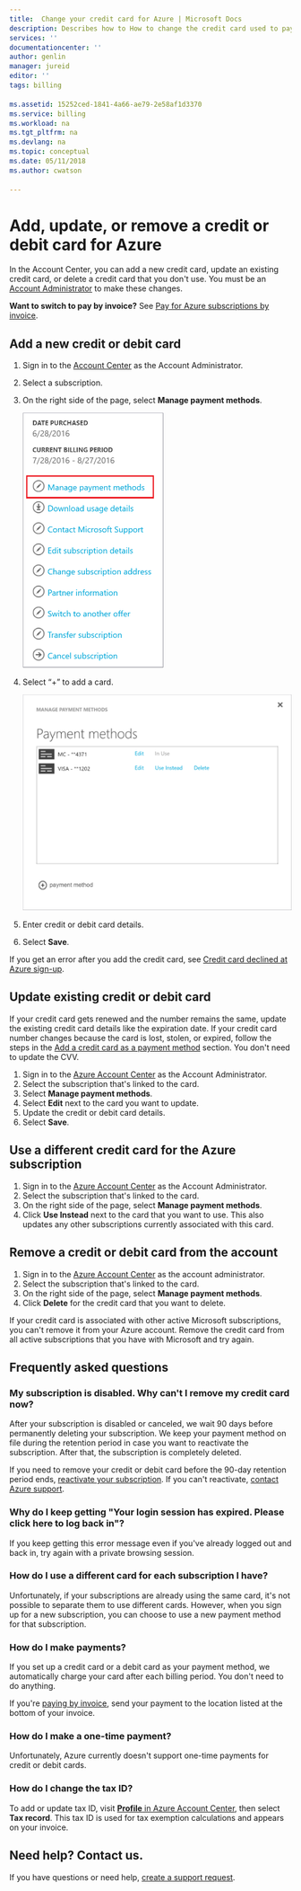 ```yaml
---
title:  Change your credit card for Azure | Microsoft Docs
description: Describes how to How to change the credit card used to pay for an Azure subscription
services: ''
documentationcenter: ''
author: genlin
manager: jureid
editor: ''
tags: billing

ms.assetid: 15252ced-1841-4a66-ae79-2e58af1d3370
ms.service: billing
ms.workload: na
ms.tgt_pltfrm: na
ms.devlang: na
ms.topic: conceptual
ms.date: 05/11/2018
ms.author: cwatson

---
```

# Add, update, or remove a credit or debit card for Azure

In the Account Center, you can add a new credit card, update an existing credit card, or delete a credit card that you don't use. You must be an [Account Administrator](billing-subscription-transfer.md#whoisaa) to make these changes.

**Want to switch to pay by invoice?** See [Pay for Azure subscriptions by invoice](billing-how-to-pay-by-invoice.md).
 
<a id="addcard"></a>

## Add a new credit or debit card

1. Sign in to the [Account Center](https://account.windowsazure.com/Subscriptions) as the Account Administrator.
1. Select a subscription.
1. On the right side of the page, select **Manage payment methods**.

    ![Screenshot that shows Manage payment methods option selected.](./media/billing-how-to-change-credit-card/changesub_new.png)
1. Select “+” to add a card.

    ![Screenshot that shows the edit option next to the payment method.](./media/billing-how-to-change-credit-card/editcard_new.png)
1. Enter credit or debit card details.
1. Select **Save**. 

If you get an error after you add the credit card, see [Credit card declined at Azure sign-up](billing-credit-card-fails-during-azure-sign-up.md).

## Update existing credit or debit card

If your credit card gets renewed and the number remains the same, update the existing credit card details like the expiration date. If your credit card number changes because the card is lost, stolen, or expired, follow the steps in the [Add a credit card as a payment method](#addcard) section. You don't need to update the CVV.

1. Sign in to the [Azure Account Center](https://account.windowsazure.com/Subscriptions) as the Account Administrator.
1. Select the subscription that's linked to the card.
1. Select **Manage payment methods**.
1. Select **Edit** next to the card you want to update.
1. Update the credit or debit card details.
1. Select **Save**.

## Use a different credit card for the Azure subscription

1. Sign in to the [Azure Account Center](https://account.windowsazure.com/Subscriptions) as the Account Administrator.
1. Select the subscription that's linked to the card.
1. On the right side of the page, select **Manage payment methods**.
1. Click **Use Instead** next to the card that you want to use. This also updates any other subscriptions currently associated with this card. 

## Remove a credit or debit card from the account

1. Sign in to the [Azure Account Center](https://account.windowsazure.com/Subscriptions) as the account administrator.
1. Select the subscription that's linked to the card.
3. On the right side of the page, select **Manage payment methods**.
4. Click **Delete** for the credit card that you want to delete.

If your credit card is associated with other active Microsoft subscriptions, you can't remove it from your Azure account. Remove the credit card from all active subscriptions that you have with Microsoft and try again.

## Frequently asked questions

### My subscription is disabled. Why can't I remove my credit card now?

After your subscription is disabled or canceled, we wait 90 days before permanently deleting your subscription. We keep your payment method on file during the retention period in case you want to reactivate the subscription. After that, the subscription is completely deleted.

If you need to remove your credit or debit card before the 90-day retention period ends, [reactivate your subscription](billing-subscription-become-disable.md). If you can't reactivate, [contact Azure support](https://portal.azure.com/?#blade/Microsoft_Azure_Support/HelpAndSupportBlade).

### Why do I keep getting "Your login session has expired. Please click here to log back in"?

If you keep getting this error message even if you've already logged out and back in, try again with a private browsing session.

### How do I use a different card for each subscription I have?

Unfortunately, if your subscriptions are already using the same card, it's not possible to separate them to use different cards. However, when you sign up for a new subscription, you can choose to use a new payment method for that subscription.

### How do I make payments?

If you set up a credit card or a debit card as your payment method, we automatically charge your card after each billing period. You don't need to do anything.

If you're [paying by invoice](billing-how-to-pay-by-invoice.md), send your payment to the location listed at the bottom of your invoice.

### How do I make a one-time payment?

Unfortunately, Azure currently doesn't support one-time payments for credit or debit cards. 

### How do I change the tax ID?

To add or update tax ID, visit [**Profile** in Azure Account Center](https://account.azure.com/Profile), then select **Tax record**. This tax ID is used for tax exemption calculations and appears on your invoice.

## Need help? Contact us.

If you have questions or need help, [create a support request](https://portal.azure.com/#blade/Microsoft_Azure_Support/HelpAndSupportBlade/newsupportrequest).
